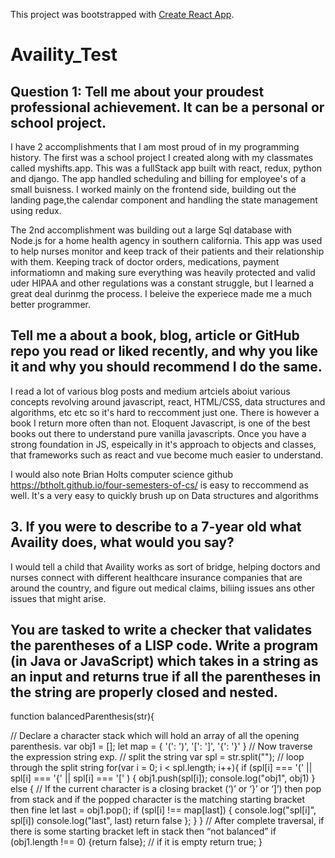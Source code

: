 This project was bootstrapped with [Create React App](https://github.com/facebook/create-react-app).



# Availity_Test

## Question 1: Tell me about your proudest professional achievement.  It can be a personal or school project.  

I have 2 accomplishments that I am most proud of in my programming history. The first was a school project I created along with my classmates called myshifts.app. This was a fullStack app built with react, redux, python and django. The app handled scheduling and billing for employee's of a small buisness. I worked mainly on the frontend side, building out the landing page,the calendar component and handling the state management using redux.

The 2nd accomplishment was building out a large Sql database with Node.js for a home health agency in southern california. This app was used to help nurses monitor and keep track of their patients and their relationship with them. Keeping track of doctor orders, medications, payment informatiomn and making sure everything was heavily protected and valid uder HIPAA and other regulations was a constant struggle, but I learned a great deal durinmg the process. I beleive the experiece made me a much better programmer.

## Tell me a about a book, blog, article or GitHub repo you read or liked recently, and why you like it and why you should recommend I do the same. 

I read a lot of various blog posts and medium artciels aboiut various concepts revolving around javascript, react, HTML/CSS, data structures and algorithms, etc etc so it's hard to reccomment just one. There is however a book I return more often than not. Eloquent Javascript, is one of the best books out there to understand pure vanilla javascripts. Once you have a strong foundation in JS, espeically in it's approach to objects and classes, that frameworks such as react and vue become much easier to understand. 

I would also note Brian Holts computer science github https://btholt.github.io/four-semesters-of-cs/ is easy to reccommend as well. It's a very easy to quickly brush up on Data structures and algorithms

## 3. If you were to describe to a 7-year old what Availity does, what would you say?

I would tell a child that Availity works as sort of bridge, helping doctors and nurses connect with different healthcare insurance companies that are around the country, and figure out medical claims, biliing issues ans other issues that might arise. 

##  You are tasked to write a checker that validates the parentheses of a LISP code.  Write a program (in Java or JavaScript) which takes in a string as an input and returns true if all the parentheses in the string are properly closed and nested.

function balancedParenthesis(str){

  // Declare a character stack which will hold an array of all the opening parenthesis.
   var obj1 = [];
   let map = {
        '(': ')',
        '[': ']',
        '{': '}'
    }
    // Now traverse the expression string exp.
    // split the string
     var spl = str.split("");
    // loop through the split string
   for(var i = 0; i < spl.length; i++){
    if (spl[i] === '(' || spl[i] === '{' || spl[i] === '[' ) {
          obj1.push(spl[i]);
          console.log("obj1", obj1)
        } else {
          // If the current character is a closing bracket (‘)’ or ‘}’ or ‘]’) then pop from stack and if the popped character is the matching starting bracket then fine 
          let last = obj1.pop();
            if (spl[i] !== map[last]) {
              console.log("spl[i]", spl[i])
              console.log("last", last)
              return false
              };
          }
        }
            // After complete traversal, if there is some starting bracket left in stack then “not balanced”
        if (obj1.length !== 0) {return false};
        // if it is empty
          return true;
   }


